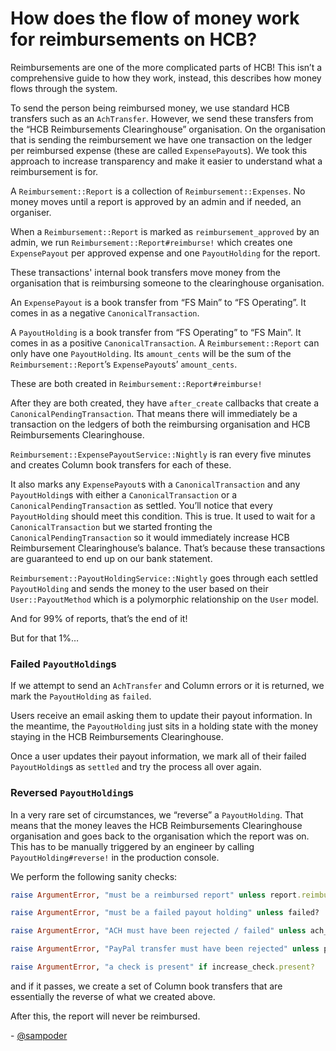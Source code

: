 # How does the flow of money work for reimbursements on HCB?

Reimbursements are one of the more complicated parts of HCB! This isn’t a comprehensive guide to how they work, instead, this describes how money flows through the system. 

To send the person being reimbursed money, we use standard HCB transfers such as an `AchTransfer`. However, we send these transfers from the “HCB Reimbursements Clearinghouse” organisation. On the organisation that is sending the reimbursement we have one transaction on the ledger per reimbursed expense (these are called `ExpensePayout`s). We took this approach to increase transparency and make it easier to understand what a reimbursement is for.

A `Reimbursement::Report` is a collection of `Reimbursement::Expenses`. No money moves until a report is approved by an admin and if needed, an organiser. 

When a `Reimbursement::Report` is marked as `reimbursement_approved` by an admin, we run `Reimbursement::Report#reimburse!` which creates one `ExpensePayout` per approved expense and one `PayoutHolding` for the report.

These transactions' internal book transfers move money from the organisation that is reimbursing someone to the clearinghouse organisation.

An `ExpensePayout` is a book transfer from “FS Main” to “FS Operating”. It comes in as a negative `CanonicalTransaction`.

A `PayoutHolding` is a book transfer from “FS Operating” to “FS Main”. It comes in as a positive `CanonicalTransaction`. A `Reimbursement::Report` can only have one `PayoutHolding`. Its `amount_cents` will be the sum of the `Reimbursement::Report`’s `ExpensePayout`s’ `amount_cents`.

These are both created in `Reimbursement::Report#reimburse!` 

After they are both created, they have `after_create` callbacks that create a `CanonicalPendingTransaction`. That means there will immediately be a transaction on the ledgers of both the reimbursing organisation and HCB Reimbursements Clearinghouse.

`Reimbursement::ExpensePayoutService::Nightly` is ran every five minutes and creates Column book transfers for each of these. 

It also marks any `ExpensePayout`s with a `CanonicalTransaction` and any `PayoutHolding`s with either a `CanonicalTransaction` or a `CanonicalPendingTransaction` as settled. You’ll notice that every `PayoutHolding` should meet this condition. This is true. It used to wait for a `CanonicalTransaction` but we started fronting the `CanonicalPendingTransaction` so it would immediately increase HCB Reimbursement Clearinghouse’s balance. That’s because these transactions are guaranteed to end up on our bank statement. 

`Reimbursement::PayoutHoldingService::Nightly` goes through each settled `PayoutHolding` and sends the money to the user based on their `User::PayoutMethod` which is a polymorphic relationship on the `User` model.

And for 99% of reports, that’s the end of it!

But for that 1%…

### Failed `PayoutHolding`s

If we attempt to send an `AchTransfer` and Column errors or it is returned, we mark the `PayoutHolding` as `failed`.

Users receive an email asking them to update their payout information. In the meantime, the `PayoutHolding` just sits in a holding state with the money staying in the HCB Reimbursements Clearinghouse.

Once a user updates their payout information, we mark all of their failed `PayoutHolding`s as `settled` and try the process all over again.

### Reversed `PayoutHolding`s

In a very rare set of circumstances, we “reverse” a `PayoutHolding`. That means that the money leaves the HCB Reimbursements Clearinghouse organisation and goes back to the organisation which the report was on. This has to be manually triggered by an engineer by calling `PayoutHolding#reverse!` in the production console.

We perform the following sanity checks:

```ruby
raise ArgumentError, "must be a reimbursed report" unless report.reimbursed?

raise ArgumentError, "must be a failed payout holding" unless failed?

raise ArgumentError, "ACH must have been rejected / failed" unless ach_transfer.nil? || ach_transfer.failed? || ach_transfer.rejected?

raise ArgumentError, "PayPal transfer must have been rejected" unless paypal_transfer.nil? || paypal_transfer.rejected?

raise ArgumentError, "a check is present" if increase_check.present?
```

and if it passes, we create a set of Column book transfers that are essentially the reverse of what we created above. 

After this, the report will never be reimbursed.

\- [@sampoder](https://github.com/sampoder)

